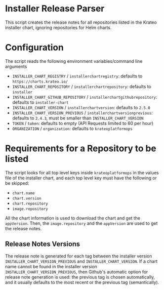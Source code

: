 # Installer Release Parser

This script creates the release notes for all repositories listed in the Krateo installer chart, ignoring repositories for Helm charts.

# Configuration
The script reads the following environment variables/command line arguments
- `INSTALLER_CHART_REGISTRY` / `installerchartregistry`: defaults to `https://charts.krateo.io/`
- `INSTALLER_CHART_REPOSITORY` / `installerchartrepository`: defaults to `installer`
- `INSTALLER_CHART_GITHUB_REPOSITORY` / `installerchartgithubrepository`: defaults to `installer-chart`
- `INSTALLER_CHART_VERSION` / `installerchartversion`: defaults to `2.5.0`
- `INSTALLER_CHART_VERSION_PREVIOUS` / `installerchartversionprevious`: defaults to `2.4.3`, must be smaller than `INSTALLER_CHART_VERSION`
- `TOKEN` / `token`: defaults to empty (API Requests limited to 60 per hour)
- `ORGANIZATION` / `organization`: defaults to `krateoplatformops`

# Requirements for a Repository to be listed
The script looks for all top level keys inside `krateoplatformops` in the values file of the installer chart, and each top level key must have the following or be skipped:
- `chart.name`
- `chart.version`
- `chart.repository`
- `image.repository`

All the chart information is used to download the chart and get the `appVersion`. Then, the `image.repository` and the `appVersion` are used to get the release notes.

## Release Notes Versions
The release note is generated for each tag between the installer version `INSTALLER_CHART_VERSION_PREVIOUS` and `INSTALLER_CHART_VERSION`. If a chart name cannot be found in the installer version `INSTALLER_CHART_VERSION_PREVIOUS`, then Github's automatic option for release note generation is used: the previous tag is chosen automatically, and it usually defaults to the most recent or the previous tag (semantically).